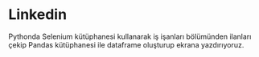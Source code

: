 # Linkedin

Pythonda Selenium kütüphanesi kullanarak iş işanları bölümünden ilanları çekip Pandas kütüphanesi ile dataframe oluşturup ekrana yazdırıyoruz.

